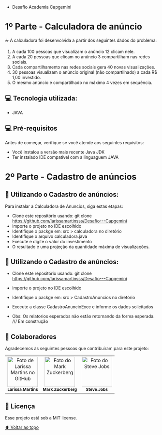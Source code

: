 - Desafio Academia Capgemini

# 1º Parte - Calculadora de anúncio

<!---Esses são exemplos. Veja https://shields.io para outras pessoas ou para personalizar este conjunto de escudos. Você pode querer incluir dependências, status do projeto e informações de licença aqui--->

☕ A calculadora foi desenvolvida a partir dos seguintes dados do problema:

1. A cada 100 pessoas que visualizam o anúncio 12 clicam nele.
2. A cada 20 pessoas que clicam no anúncio 3 compartilham nas redes sociais.
3. Cada compartilhamento nas redes sociais gera 40 novas visualizações.
4. 30 pessoas visualizam o anúncio original (não compartilhado) a cada R$ 1,00 investido.
5. O mesmo anúncio é compartilhado no máximo 4 vezes em sequência.

## 💻 Tecnologia utilizada:

- JAVA 

## 💻 Pré-requisitos

Antes de começar, verifique se você atende aos seguintes requisitos:
<!---Estes são apenas requisitos de exemplo. Adicionar, duplicar ou remover conforme necessário--->
  - Você instalou a versão mais recente Java JDK
  - Ter instalado IDE compatível com a linguaguem JAVA
  
  # 2º Parte - Cadastro de anúncios

## 🚀 Utilizando o Cadastro de anúncios:

Para instalar a Calculadora de Anuncios, siga estas etapas:

- Clone este repositório usando: git clone https://github.com/larissamartinsss/Desafio---Capgemini
- Importe o projeto no IDE escolhido
- Identifique o packge em: src > calculadora no diretório
- Identifique o arquivo calculadora.java
- Execute e digite o valor do investimento
- O resultado é uma projeção da quantidade máxima de visualizações. 

## 🚀 Utilizando o Cadastro de anúncios:

- Clone este repositório usando: git clone https://github.com/larissamartinsss/Desafio---Capgemini
- Importe o projeto no IDE escolhido
- Identifique o packge em: src > CadastroAnuncios no diretório
- Execute a classe CadastroAnuncioExec e informe os dados solicitados

- Obs: Os relatorios esperados não estão retornando da forma esperada. 
/// Em construção


## 🤝 Colaboradores

Agradecemos às seguintes pessoas que contribuíram para este projeto:

<table>
  <tr>
    <td align="center">
      <a href="#">
        <img src="https://avatars.githubusercontent.com/u/77865765?v=4" width="100px;" alt="Foto de Larissa Martins no GitHub"/><br>
        <sub>
          <b>Larissa Martins</b>
        </sub>
      </a>
    </td>
    <td align="center">
      <a href="#">
        <img src="https://s2.glbimg.com/FUcw2usZfSTL6yCCGj3L3v3SpJ8=/smart/e.glbimg.com/og/ed/f/original/2019/04/25/zuckerberg_podcast.jpg" width="100px;" alt="Foto do Mark Zuckerberg"/><br>
        <sub>
          <b>Mark Zuckerberg</b>
        </sub>
      </a>
    </td>
    <td align="center">
      <a href="#">
        <img src="https://miro.medium.com/max/360/0*1SkS3mSorArvY9kS.jpg" width="100px;" alt="Foto do Steve Jobs"/><br>
        <sub>
          <b>Steve Jobs</b>
        </sub>
      </a>
    </td>
  </tr>
</table>


## 📝 Licença

Esse projeto está sob a MIT license. 

[⬆ Voltar ao topo](#nome-do-projeto)<br>
